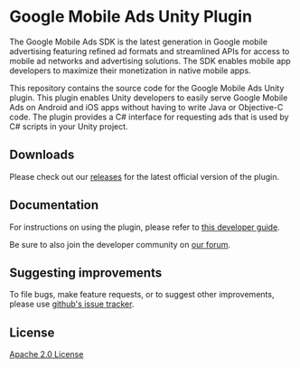 Google Mobile Ads Unity Plugin
==============================
The Google Mobile Ads SDK is the latest generation in Google mobile advertising
featuring refined ad formats and streamlined APIs for access to mobile ad
networks and advertising solutions. The SDK enables mobile app developers to
maximize their monetization in native mobile apps.

This repository contains the source code for the Google Mobile Ads Unity
plugin. This plugin enables Unity developers to easily serve Google Mobile Ads
on Android and iOS apps without having to write Java or Objective-C code.
The plugin provides a C# interface for requesting ads that is used by C#
scripts in your Unity project.

Downloads
----------
Please check out our
[releases](//github.com/googleads/googleads-mobile-unity/releases)
for the latest official version of the plugin.

Documentation
--------------
For instructions on using the plugin, please refer to
[this developer guide](//developers.google.com/admob/games#unity).

Be sure to also join the developer community on
[our forum](//groups.google.com/forum/#!categories/google-admob-ads-sdk/game-engines).

Suggesting improvements
------------------------
To file bugs, make feature requests, or to suggest other improvements,
please use [github's issue tracker](//github.com/googleads/googleads-mobile-unity/issues).

License
-------
[Apache 2.0 License](http://www.apache.org/licenses/LICENSE-2.0.html)
